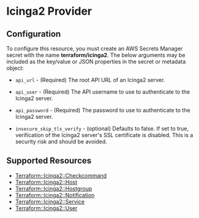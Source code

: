 # Icinga2 Provider

## Configuration

To configure this resource, you must create an AWS Secrets Manager secret with the name **terraform/icinga2**. The below arguments may be included as the key/value or JSON properties in the secret or metadata object:

* ``api_url`` - (Required) The root API URL of an Icinga2 server.

* ``api_user`` - (Required) The API username to use to
  authenticate to the Icinga2 server.

* ``api_password`` - (Required) The password to use to
  authenticate to the Icinga2 server.

* ``insecure_skip_tls_verify`` - (optional) Defaults to false. If set to true,
  verification of the Icinga2 server's SSL certificate is disabled. This is a security
  risk and should be avoided.


## Supported Resources

* [Terraform::Icinga2::Checkcommand](../resources/icinga2/Terraform-Icinga2-Checkcommand/docs/README.md)
* [Terraform::Icinga2::Host](../resources/icinga2/Terraform-Icinga2-Host/docs/README.md)
* [Terraform::Icinga2::Hostgroup](../resources/icinga2/Terraform-Icinga2-Hostgroup/docs/README.md)
* [Terraform::Icinga2::Notification](../resources/icinga2/Terraform-Icinga2-Notification/docs/README.md)
* [Terraform::Icinga2::Service](../resources/icinga2/Terraform-Icinga2-Service/docs/README.md)
* [Terraform::Icinga2::User](../resources/icinga2/Terraform-Icinga2-User/docs/README.md)